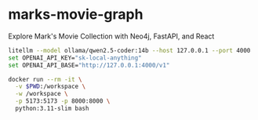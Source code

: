 # marks-movie-graph
Explore Mark's Movie Collection with Neo4j, FastAPI, and React

```bash
litellm --model ollama/qwen2.5-coder:14b --host 127.0.0.1 --port 4000
set OPENAI_API_KEY="sk-local-anything"
set OPENAI_API_BASE="http://127.0.0.1:4000/v1"
```


```bash
docker run --rm -it \
  -v $PWD:/workspace \
  -w /workspace \
  -p 5173:5173 -p 8000:8000 \
  python:3.11-slim bash
  ```